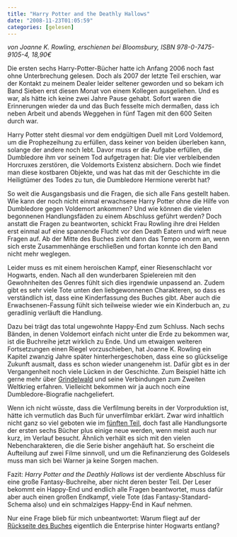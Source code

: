 ```yaml
---
title: "Harry Potter and the Deathly Hallows"
date: "2008-11-23T01:05:59"
categories: [gelesen]
---
```


*von Joanne K. Rowling,
erschienen bei Bloomsbury, ISBN 978-0-7475-9105-4, 18,90€*

Die ersten sechs Harry-Potter-Bücher hatte ich Anfang 2006 noch fast ohne Unterbrechung gelesen. Doch als 2007 der letzte Teil erschien, war der Kontakt zu meinem Dealer leider seltener geworden und so bekam ich Band Sieben erst diesen Monat von einem Kollegen ausgeliehen. Und es war, als hätte ich keine zwei Jahre Pause gehabt. Sofort waren die Erinnerungen wieder da und das Buch fesselte mich dermaßen, dass ich neben Arbeit und abends Weggehen in fünf Tagen mit den 600 Seiten durch war.

Harry Potter steht diesmal vor dem endgültigen Duell mit Lord Voldemord, um die Prophezeihung zu erfüllen, dass keiner von beiden überleben kann, solange der andere noch lebt. Davor muss er die Aufgabe erfüllen, die Dumbledore ihm vor seinem Tod aufgetragen hat: Die vier verbleibenden Horcruxes zerstören, die Voldemorts Existenz absichern. Doch wie findet man diese kostbaren Objekte, und was hat das mit der Geschichte im die Heiligtümer des Todes zu tun, die Dumbledore Hermione vererbt hat?

So weit die Ausgangsbasis und die Fragen, die sich alle Fans gestellt haben. Wie kann der noch nicht einmal erwachsene Harry Potter ohne die Hilfe von Dumbledore gegen Voldemort ankommen? Und wie können die vielen begonnenen Handlungsfäden zu einem Abschluss geführt werden? Doch anstatt die Fragen zu beantworten, schickt Frau Rowling ihre drei Helden erst einmal auf eine spannende Flucht vor den Death Eatern und wirft neue Fragen auf. Ab der Mitte des Buches zieht dann das Tempo enorm an, wenn sich erste Zusammenhänge erschließen und fortan konnte ich den Band nicht mehr weglegen.

Leider muss es mit einem heroischen Kampf, einer Riesenschlacht vor Hogwarts, enden. Nach all den wunderbaren Spielereien mit den Gewohnheiten des Genres fühlt sich dies irgendwie unpassend an. Zudem gibt es sehr viele Tote unten den liebgewonnenen Charakteren, so dass es verständlich ist, dass eine Kinderfassung des Buches gibt. Aber auch die Erwachsenen-Fassung fühlt sich teilweise wieder wie ein Kinderbuch an, zu geradlinig verläuft die Handlung.

Dazu bei trägt das total ungewohnte Happy-End zum Schluss. Nach sechs Bänden, in denen Voldemort einfach nicht unter die Erde zu bekommen war, ist die Buchreihe jetzt wirklich zu Ende. Und um etwaigen weiteren Fortsetzungen einen Riegel vorzuschieben, hat Joanne K. Rowling ein Kapitel zwanzig Jahre später hinterhergeschoben, dass eine so glückselige Zukunft ausmalt, dass es schon wieder unangenehm ist. Dafür gibt es in der Vergangenheit noch viele Lücken in der Geschichte. Zum Beispiel hätte ich gerne mehr über [Grindelwald](http://www.harrypotterwiki.de/index.php/Gellert_Grindelwald) und seine Verbindungen zum Zweiten Weltkrieg erfahren. Vielleicht bekommen wir ja auch noch eine Dumbledore-Biografie nachgeliefert.

Wenn ich nicht wüsste, dass die Verfilmung bereits in der Vorproduktion ist, hätte ich vermutlich das Buch für unverfilmbar erklärt. Zwar wird inhaltlich nicht ganz so viel geboten wie im [fünften Teil](/2007/07/22/harry-potter-und-der-orden-des-phoenix/), doch fast alle Handlungsorte der ersten sechs Bücher plus einige neue werden, wenn meist auch nur kurz, im Verlauf besucht. Ähnlich verhält es sich mit den vielen Nebencharakteren, die die Serie bisher angehäuft hat. So erscheint die Aufteilung auf zwei Filme sinnvoll, und um die Refinanzierung des Goldesels muss man sich bei Warner ja keine Sorgen machen.

Fazit: *Harry Potter and the Deathly Hallows* ist der verdiente Abschluss für eine große Fantasy-Buchreihe, aber nicht deren bester Teil. Der Leser bekommt ein Happy-End und endlich alle Fragen beantwortet, muss dafür aber auch einen großen Endkampf, viele Tote (das Fantasy-Standard-Schema also) und ein schmalziges Happy-End in Kauf nehmen.

Nur eine Frage blieb für mich unbeantwortet: Warum fliegt auf der [Rückseite des Buches](http://images.ociotakus.com/harry-potter-deathly-hallows2.jpg) eigentlich die Enterprise hinter Hogwarts entlang?
